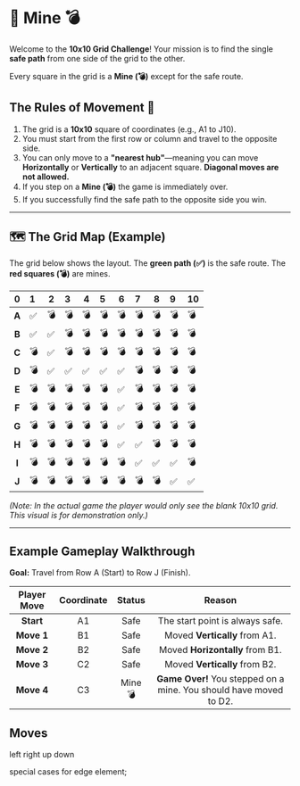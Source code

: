 # 🧭 Mine 💣

Welcome to the **10x10 Grid Challenge**! Your mission is to find the single **safe path** from one side of the grid to the other.

Every square in the grid is a **Mine (💣)** except for the safe route.

## The Rules of Movement 🚶

1.  The grid is a **10x10** square of coordinates (e.g., A1 to J10).
2.  You must start from the first row or column and travel to the opposite side.
3.  You can only move to a **"nearest hub"**—meaning you can move **Horizontally** or **Vertically** to an adjacent square. **Diagonal moves are not allowed.**
4.  If you step on a **Mine (💣)** the game is immediately over.
5.  If you successfully find the safe path to the opposite side you win.

---

## 🗺️ The Grid Map (Example)

The grid below shows the layout. The **green path (✅)** is the safe route. The **red squares (💣)** are mines.

| **0** | 1  | 2 | 3  | 4 | 5  | 6 | 7  | 8 | 9  | 10 |
| :---: |:---|---|:---|---|:---|---|:---|---|:---|---|
| **A** | ✅ | 💣 | 💣 | 💣 | 💣 | 💣 | 💣 | 💣 | 💣 | 💣 |
| **B** | ✅ | ✅ | 💣 | 💣 | 💣 | 💣 | 💣 | 💣 | 💣 | 💣 |
| **C** | 💣 | ✅ | 💣 | 💣 | 💣 | 💣 | 💣 | 💣 | 💣 | 💣 |
| **D** | 💣 | ✅ | ✅ | ✅ | ✅ | ✅ | 💣 | 💣 | 💣 | 💣 |
| **E** | 💣 | 💣 | 💣 | 💣 | 💣 | ✅ | 💣 | 💣 | 💣 | 💣 |
| **F** | 💣 | 💣 | 💣 | 💣 | 💣 | ✅ | 💣 | 💣 | 💣 | 💣 |
| **G** | 💣 | 💣 | 💣 | 💣 | 💣 | ✅ | 💣 | 💣 | 💣 | 💣 |
| **H** | 💣 | 💣 | 💣 | 💣 | 💣 | ✅ | ✅ | 💣 | 💣 | 💣 |
| **I** | 💣 | 💣 | 💣 | 💣 | 💣 | 💣 | ✅ | ✅ | ✅ | 💣 |
| **J** | 💣 | 💣 | 💣 | 💣 | 💣 | 💣 | 💣 | 💣 | ✅ | ✅ |

*(Note: In the actual game the player would only see the blank 10x10 grid. This visual is for demonstration only.)*

---

## **Example Gameplay Walkthrough**

**Goal:** Travel from Row A (Start) to Row J (Finish).

| Player Move | Coordinate | Status | Reason |
| :---: | :---: | :---: | :---: |
| **Start** | A1 | Safe | The start point is always safe. |
| **Move 1** | B1 | Safe | Moved **Vertically** from A1. |
| **Move 2** | B2 | Safe | Moved **Horizontally** from B1. |
| **Move 3** | C2 | Safe | Moved **Vertically** from B2. |
| **Move 4** | C3 | Mine 💣 | **Game Over!** You stepped on a mine. You should have moved to D2. |

## Moves 
left 
right
up
down

special cases for edge element;
